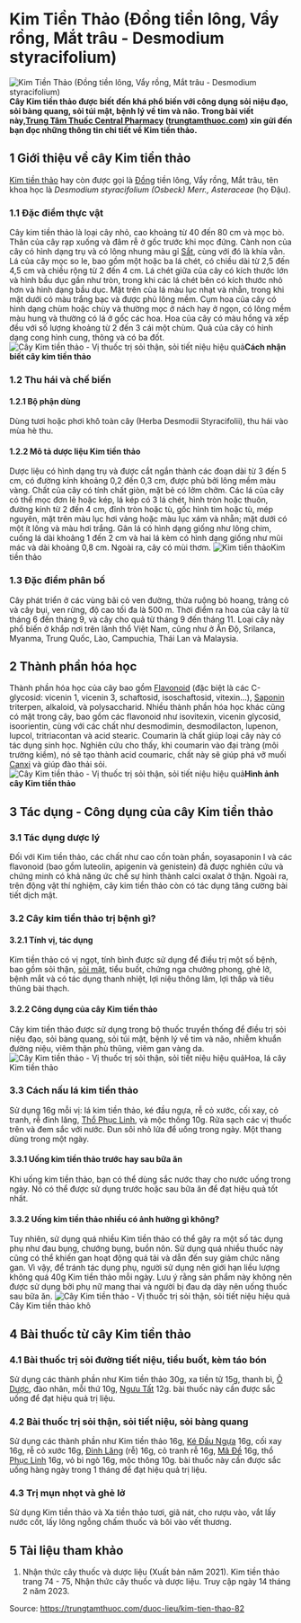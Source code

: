# Kim Tiền Thảo (Đồng tiền lông, Vẩy rồng, Mắt trâu - Desmodium styracifolium)

![Kim Tiền Thảo \(Đồng tiền lông, Vẩy rồng, Mắt trâu - Desmodium styracifolium\)](https://trungtamthuoc.com/images/others/cay-kim-tien-thao-0-8657.jpg)
**Cây Kim tiền thảo được biết đến khá phổ biến với công dụng sỏi niệu đạo, sỏi bàng quang, sỏi túi mật, bệnh lý về tim và não. Trong bài viết này,[Trung Tâm Thuốc Central Pharmacy](https://trungtamthuoc.com/ "Trung Tâm Thuốc Central Pharmacy") ([trungtamthuoc.com](https://trungtamthuoc.com/ "trungtamthuoc.com")) xin gửi đến bạn đọc những thông tin chi tiết về Kim tiền thảo.**
##  1 Giới thiệu về cây Kim tiền thảo
[Kim tiền thảo](https://trungtamthuoc.com/duoc-lieu/kim-tien-thao-82 "Kim tiền thảo") hay còn được gọi là [Đồng](https://trungtamthuoc.com/hoat-chat/dong "Đồng") tiền lông, Vẩy rồng, Mắt trâu, tên khoa học là _Desmodium styracifolium (Osbeck) Merr., Asteraceae_ (họ Đậu). 
### 1.1 Đặc điểm thực vật
Cây kim tiền thảo là loại cây nhỏ, cao khoảng từ 40 đến 80 cm và mọc bò. Thân của cây rạp xuống và đâm rễ ở gốc trước khi mọc đứng. Cành non của cây có hình dạng trụ và có lông nhung màu gỉ [Sắt](https://trungtamthuoc.com/hoat-chat/sat "Sắt"), cùng với đó là khía vằn. Lá của cây mọc so le, bao gồm một hoặc ba lá chét, có chiều dài từ 2,5 đến 4,5 cm và chiều rộng từ 2 đến 4 cm. Lá chét giữa của cây có kích thước lớn và hình bầu dục gần như tròn, trong khi các lá chét bên có kích thước nhỏ hơn và hình dạng bầu dục. Mặt trên của lá màu lục nhạt và nhẵn, trong khi mặt dưới có màu trắng bạc và được phủ lông mềm. Cụm hoa của cây có hình dạng chùm hoặc chùy và thường mọc ở nách hay ở ngọn, có lông mềm màu hung và thường có lá ở gốc các hoa. Hoa của cây có màu hồng và xếp đều với số lượng khoảng từ 2 đến 3 cái một chùm. Quả của cây có hình dạng cong hình cung, thõng và có ba đốt.
![Cây Kim tiền thảo - Vị thuốc trị sỏi thận, sỏi tiết niệu hiệu quả](https://trungtamthuoc.com/images/item/cay-kim-tien-thao-5.jpg)**Cách nhận biết cây kim tiền thảo**
### 1.2 Thu hái và chế biến
#### 1.2.1 Bộ phận dùng
Dùng tươi hoặc phơi khô toàn cây (Herba Desmodii Styracifolii), thu hái vào mùa hè thu. 
#### 1.2.2 Mô tả dược liệu Kim tiền thảo
Dược liệu có hình dạng trụ và được cắt ngắn thành các đoạn dài từ 3 đến 5 cm, có đường kính khoảng 0,2 đến 0,3 cm, được phủ bởi lông mềm màu vàng. Chất của cây có tính chất giòn, mặt bẻ có lởm chởm. Các lá của cây có thể mọc đơn lẻ hoặc kép, lá kép có 3 lá chét, hình tròn hoặc thuôn, đường kính từ 2 đến 4 cm, đỉnh tròn hoặc tù, gốc hình tim hoặc tù, mép nguyên, mặt trên màu lục hơi vảng hoặc màu lục xám và nhẵn; mặt dưới có một ít lông và màu hơi trắng. Gân lá có hình dạng giống như lông chim, cuống lá dài khoảng 1 đến 2 cm và hai lá kèm có hình dạng giống như mũi mác và dài khoảng 0,8 cm. Ngoài ra, cây có mùi thơm.
![Kim tiền thảo](https://trungtamthuoc.com/images/item/kim-tien-thao-va-cong-dung.jpg)Kim tiền thảo
### 1.3 Đặc điểm phân bố
Cây phát triển ở các vùng bãi cỏ ven đường, thửa ruộng bỏ hoang, trảng cỏ và cây bụi, ven rừng, độ cao tối đa là 500 m. Thời điểm ra hoa của cây là từ tháng 6 đến tháng 9, và cây cho quả từ tháng 9 đến tháng 11. Loại cây này phổ biến ở khắp nơi trên lãnh thổ Việt Nam, cũng như ở Ấn Độ, Srilanca, Myanma, Trung Quốc, Lào, Campuchia, Thái Lan và Malaysia.
##  2 Thành phần hóa học
Thành phần hóa học của cây bao gồm [Flavonoid](https://trungtamthuoc.com/hoat-chat/flavonoid "Flavonoid") (đặc biệt là các C-glycosid: vicenin 1, vicenin 3, schaftosid, isoschaftosid, vitexin...), [Saponin](https://trungtamthuoc.com/hoat-chat/saponin "Saponin") triterpen, alkaloid, và polysaccharid. Nhiều thành phần hóa học khác cũng có mặt trong cây, bao gồm các flavonoid như isovitexin, vicenin glycosid, isoorientin, cùng với các chất như desmodimin, desmodilacton, lupenon, lupcol, tritriacontan và acid stearic.
Coumarin là chất giúp loại cây này có tác dụng sinh học. Nghiên cứu cho thấy, khi coumarin vào đại tràng (môi trường kiềm), nó sẽ tạo thành acid coumaric, chất này sẽ giúp phá vỡ muối [Canxi](https://trungtamthuoc.com/hoat-chat/canxi "Canxi") và giúp đào thải sỏi.
![Cây Kim tiền thảo - Vị thuốc trị sỏi thận, sỏi tiết niệu hiệu quả](https://trungtamthuoc.com/images/item/cay-kim-tien-thao-3.jpg)**Hình ảnh cây Kim tiền thảo**
##  3 Tác dụng - Công dụng của cây Kim tiền thảo
### 3.1 Tác dụng dược lý 
Đối với Kim tiền thảo, các chất như cao cồn toàn phần, soyasaponin I và các flavonoid (bao gồm luteolin, apigenin và genistein) đã được nghiên cứu và chứng minh có khả năng ức chế sự hình thành calci oxalat ở thận. Ngoài ra, trên động vật thí nghiệm, cây kim tiền thảo còn có tác dụng tăng cường bài tiết dịch mật.
### 3.2 Cây kim tiền thảo trị bệnh gì?
#### 3.2.1 Tính vị, tác dụng
Kim tiền thảo có vị ngọt, tính bình được sử dụng để điều trị một số bệnh, bao gồm sỏi thận, [sỏi mật](https://trungtamthuoc.com/bai-viet/nguyen-nhan-trieu-chung-cach-dieu-tri-va-phong-ngua-benh-soi-mat "sỏi mật"), tiểu buốt, chứng nga chưởng phong, ghẻ lở, bệnh mắt và có tác dụng thanh nhiệt, lợi niệu thông lâm, lợi thấp và tiêu thũng bài thạch.
#### 3.2.2 Công dụng của cây Kim tiền thảo
Cây kim tiền thảo được sử dụng trong bộ thuốc truyền thống để điều trị sỏi niệu đạo, sỏi bàng quang, sỏi túi mật, bệnh lý về tim và não, nhiễm khuẩn đường niệu, viêm thận phù thũng, viêm gan vàng da.
![Cây Kim tiền thảo - Vị thuốc trị sỏi thận, sỏi tiết niệu hiệu quả](https://trungtamthuoc.com/images/item/cay-kim-tien-thao-4.jpg)Hoa, lá cây Kim tiền thảo
### 3.3 Cách nấu lá kim tiền thảo
Sử dụng 16g mỗi vị: lá kim tiền thảo, ké đầu ngựa, rễ cỏ xước, cối xay, cỏ tranh, rễ đinh lăng, [Thổ Phục Linh](https://trungtamthuoc.com/duoc-lieu/tho-phuc-linh "Thổ Phục Linh"), và mộc thông 10g. Rửa sạch các vị thuốc trên và đem sắc với nước. Đun sôi nhỏ lửa để uống trong ngày. Một thang dùng trong một ngày.
#### 3.3.1 Uống kim tiền thảo trước hay sau bữa ăn
Khi uống kim tiền thảo, bạn có thể dùng sắc nước thay cho nước uống trong ngày. Nó có thể được sử dụng trước hoặc sau bữa ăn để đạt hiệu quả tốt nhất.
#### 3.3.2 Uống kim tiền thảo nhiều có ảnh hưởng gì không?
Tuy nhiên, sử dụng quá nhiều Kim tiền thảo có thể gây ra một số tác dụng phụ như đau bụng, chướng bụng, buồn nôn. Sử dụng quá nhiều thuốc này cũng có thể khiến gan hoạt động quá tải và dẫn đến suy giảm chức năng gan. Vì vậy, để tránh tác dụng phụ, người sử dụng nên giới hạn liều lượng không quá 40g Kim tiền thảo mỗi ngày.
Lưu ý rằng sản phẩm này không nên được sử dụng bởi phụ nữ mang thai và người bị đau dạ dày nên uống thuốc sau bữa ăn.
![Cây Kim tiền thảo - Vị thuốc trị sỏi thận, sỏi tiết niệu hiệu quả](https://trungtamthuoc.com/images/item/cay-kim-tien-thao-2.jpg)Cây Kim tiền thảo khô
##  4 Bài thuốc từ cây Kim tiền thảo
### 4.1 Bài thuốc trị sỏi đường tiết niệu, tiểu buốt, kèm táo bón
Sử dụng các thành phần như Kim tiền thảo 30g, xa tiền tử 15g, thanh bì, [Ô Dược](https://trungtamthuoc.com/duoc-lieu/o-duoc "Ô Dược"), đào nhân, mỗi thứ 10g, [Ngưu Tất](https://trungtamthuoc.com/duoc-lieu/nguu-tat-86 "Ngưu Tất") 12g. bài thuốc này cần được sắc uống để đạt hiệu quả trị liệu.
### 4.2 Bài thuốc trị sỏi thận, sỏi tiết niệu, sỏi bàng quang
Sử dụng các thành phần như Kim tiền thảo 16g, [Ké Đầu Ngựa](https://trungtamthuoc.com/duoc-lieu/ke-dau-ngua-83 "Ké Đầu Ngựa") 16g, cối xay 16g, rễ cỏ xước 16g, [Đinh Lăng](https://trungtamthuoc.com/duoc-lieu/dinh-lang-55 "Đinh Lăng") (rễ) 16g, cỏ tranh rễ 16g, [Mã Đề](https://trungtamthuoc.com/duoc-lieu/ma-de "Mã Đề") 16g, thổ [Phục Linh](https://trungtamthuoc.com/duoc-lieu/phuc-linh-18 "Phục Linh") 16g, vỏ bi ngò 16g, mộc thông 10g. bài thuốc này cần được sắc uống hàng ngày trong 1 tháng để đạt hiệu quả trị liệu.
### 4.3 Trị mụn nhọt và ghẻ lở
Sử dụng Kim tiền thảo và Xa tiền thảo tươi, giã nát, cho rượu vào, vắt lấy nước cốt, lấy lông ngỗng chấm thuốc và bôi vào vết thương.
##  5 Tài liệu tham khảo
  1. Nhận thức cây thuốc và dược liệu (Xuất bản năm 2021). Kim tiền thảo trang 74 - 75, Nhận thức cây thuốc và dược liệu. Truy cập ngày 14 tháng 2 năm 2023.




Source: https://trungtamthuoc.com/duoc-lieu/kim-tien-thao-82